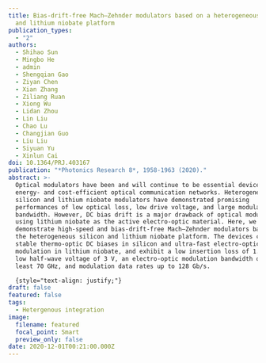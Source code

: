 ```yaml
---
title: Bias-drift-free Mach–Zehnder modulators based on a heterogeneous silicon
  and lithium niobate platform
publication_types:
  - "2"
authors:
  - Shihao Sun
  - Mingbo He
  - admin
  - Shengqian Gao
  - Ziyan Chen
  - Xian Zhang
  - Ziliang Ruan
  - Xiong Wu
  - Lidan Zhou
  - Lin Liu
  - Chao Lu
  - Changjian Guo
  - Liu Liu
  - Siyuan Yu
  - Xinlun Cai
doi: 10.1364/PRJ.403167
publication: "*Photonics Research 8*, 1958-1963 (2020)."
abstract: >-
  Optical modulators have been and will continue to be essential devices for
  energy- and cost-efficient optical communication networks. Heterogeneous
  silicon and lithium niobate modulators have demonstrated promising
  performances of low optical loss, low drive voltage, and large modulation
  bandwidth. However, DC bias drift is a major drawback of optical modulators
  using lithium niobate as the active electro-optic material. Here, we
  demonstrate high-speed and bias-drift-free Mach–Zehnder modulators based on
  the heterogeneous silicon and lithium niobate platform. The devices combine
  stable thermo-optic DC biases in silicon and ultra-fast electro-optic
  modulation in lithium niobate, and exhibit a low insertion loss of 1.8 dB, a
  low half-wave voltage of 3 V, an electro-optic modulation bandwidth of at
  least 70 GHz, and modulation data rates up to 128 Gb/s.

  {style="text-align: justify;"}
draft: false
featured: false
tags:
  - Hetergenous integration
image:
  filename: featured
  focal_point: Smart
  preview_only: false
date: 2020-12-01T00:21:00.000Z
---
```


